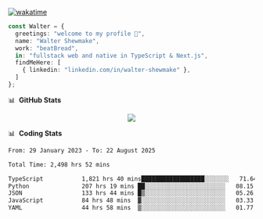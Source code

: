[![wakatime](https://wakatime.com/badge/user/633611a5-2410-4a66-96ad-ce6a6df384d0.svg)](https://wakatime.com/@633611a5-2410-4a66-96ad-ce6a6df384d0)

```ts
const Walter = {
  greetings: "welcome to my profile 👋",
  name: "Walter Shewmake",
  work: "beatBread",
  in: "fullstack web and native in TypeScript & Next.js",
  findMeHere: [
    { linkedin: "linkedin.com/in/walter-shewmake" },
  ]
};
```

📊 &nbsp;**GitHub Stats**

<p align="center">
<img src="https://streak-stats.demolab.com?user=waltershewmake&theme=monokai&short_numbers=true)](https://git.io/streak-stats" />
</p>

📊 &nbsp;**Coding Stats**

<!--![Wwakatime stats](https://github-readme-stats.vercel.app/api/wakatime?username=waltershewmake&hide_title=true&hide_border=true&langs_count=5&bg_color=00000000&text_color=777)-->


<!--START_SECTION:waka-->

```txt
From: 29 January 2023 - To: 22 August 2025

Total Time: 2,498 hrs 52 mins

TypeScript           1,821 hrs 40 mins██████████████████░░░░░░░   71.64 %
Python               207 hrs 19 mins ██░░░░░░░░░░░░░░░░░░░░░░░   08.15 %
JSON                 133 hrs 44 mins █▒░░░░░░░░░░░░░░░░░░░░░░░   05.26 %
JavaScript           84 hrs 48 mins  ▓░░░░░░░░░░░░░░░░░░░░░░░░   03.33 %
YAML                 44 hrs 58 mins  ▒░░░░░░░░░░░░░░░░░░░░░░░░   01.77 %
```

<!--END_SECTION:waka-->
